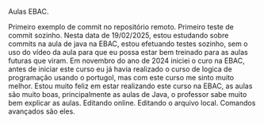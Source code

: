 Aulas EBAC.

Primeiro exemplo de commit no repositório remoto.
Primeiro teste de commit sozinho.
Nesta data de 19/02/2025, estou estudando sobre commits na aula de java na EBAC, estou efetuando testes sozinho, sem o uso do vídeo da aula para que eu possa estar bem treinado para as aulas futuras que viram.
Em novembro do ano de 2024 iniciei o curo na EBAC, antes de iniciar este curso eu já havia realizado o curso de logica de programação usando o portugol, mas com este curso me sinto muito melhor. 
Estou muito feliz em estar realizando este curso na EBAC, as aulas são muito boas, principalmente as aulas de Java, o professor sabe muito bem explicar as aulas.
Editando online.
Editando o arquivo local.
Comandos avançados são eles.
